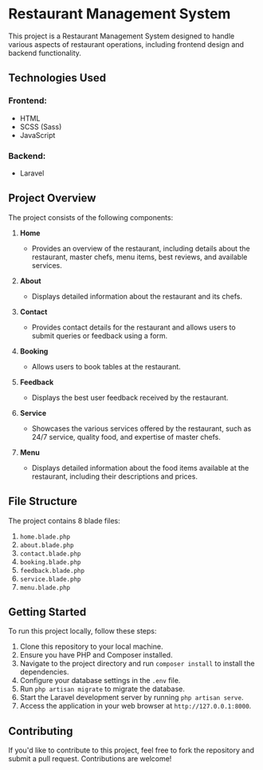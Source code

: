 # Restaurant Management System

This project is a Restaurant Management System designed to handle various aspects of restaurant operations, including frontend design and backend functionality.

## Technologies Used

### Frontend:
- HTML
- SCSS (Sass)
- JavaScript

### Backend:
- Laravel

## Project Overview

The project consists of the following components:

1. **Home**
   - Provides an overview of the restaurant, including details about the restaurant, master chefs, menu items, best reviews, and available services.

2. **About**
   - Displays detailed information about the restaurant and its chefs.

3. **Contact**
   - Provides contact details for the restaurant and allows users to submit queries or feedback using a form.

4. **Booking**
   - Allows users to book tables at the restaurant.

5. **Feedback**
   - Displays the best user feedback received by the restaurant.

6. **Service**
   - Showcases the various services offered by the restaurant, such as 24/7 service, quality food, and expertise of master chefs.

7. **Menu**
   - Displays detailed information about the food items available at the restaurant, including their descriptions and prices.

## File Structure

The project contains 8 blade files:

1. `home.blade.php`
2. `about.blade.php`
3. `contact.blade.php`
4. `booking.blade.php`
5. `feedback.blade.php`
6. `service.blade.php`
7. `menu.blade.php`

## Getting Started

To run this project locally, follow these steps:

1. Clone this repository to your local machine.
2. Ensure you have PHP and Composer installed.
3. Navigate to the project directory and run `composer install` to install the dependencies.
4. Configure your database settings in the `.env` file.
5. Run `php artisan migrate` to migrate the database.
6. Start the Laravel development server by running `php artisan serve`.
7. Access the application in your web browser at `http://127.0.0.1:8000`.

## Contributing

If you'd like to contribute to this project, feel free to fork the repository and submit a pull request. Contributions are welcome!


